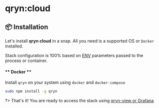 # qryn:cloud 
## 📦 Installation

Let's install **qryn cloud** in a snap. All you need is a supported OS or `Docker` installed.

Stack configuration is 100% based on [ENV](env.md) parameters passed to the process or container.

<!-- tabs:start -->

#### ** Docker **

Install `qryn` on your system using `docker` and `docker-compose`
```bash
sudo npm install -g qryn
```


?> That's it! You are ready to access the stack using [qryn-view or Grafana](getting-started.md)

<!-- tabs:end -->

